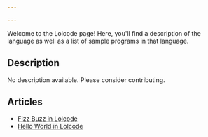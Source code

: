 ```yaml
---

---
```


Welcome to the Lolcode page! Here, you'll find a description of the language as well as a list of sample programs in that language.

## Description

No description available. Please consider contributing.

## Articles

- [Fizz Buzz in Lolcode](https://sampleprograms.io/projects/fizz-buzz/lolcode)
- [Hello World in Lolcode](https://sampleprograms.io/projects/hello-world/lolcode)